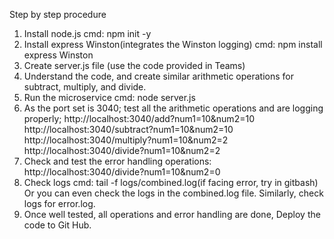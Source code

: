 Step by step procedure
1. Install node.js 
cmd: npm init -y 
2. Install express Winston(integrates the Winston logging) 
cmd: npm install express Winston 
3. Create server.js file (use the code provided in Teams) 
4. Understand the code, and create similar arithmetic operations for subtract, 
multiply, and divide. 
5. Run the microservice 
cmd: node server.js 
6. As the port set is 3040; 
test all the arithmetic operations and are logging properly; 
http://localhost:3040/add?num1=10&num2=10 
http://localhost:3040/subtract?num1=10&num2=10 
http://localhost:3040/multiply?num1=10&num2=2 
http://localhost:3040/divide?num1=10&num2=2 
7. Check and test the error handling operations: 
http://localhost:3040/divide?num1=10&num2=0 
8. Check logs 
cmd: tail -f logs/combined.log(if facing error, try in gitbash) 
Or you can even check the logs in the combined.log file. 
Similarly, check logs for error.log. 
9. Once well tested, all operations and error handling are done, Deploy the code to 
Git Hub.
